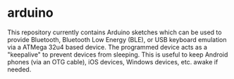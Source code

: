 # arduino

This repository currently contains Arduino sketches which can be used
to provide Bluetooth, Bluetooth Low Energy (BLE), or USB keyboard emulation
via a ATMega 32u4 based device.  The programmed device acts as a "keepalive"
to prevent devices from sleeping.  This is useful to keep Android phones (via
an OTG cable), iOS devices, Windows devices, etc. awake if needed.
